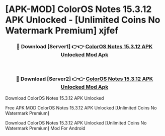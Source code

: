 # [APK-MOD] ColorOS Notes 15.3.12 APK Unlocked - [Unlimited Coins No Watermark Premium] xjfef



<div align="center">
<h3>🔴 Download [Server1] 👉👉 <a href="https://momento.my/?title=ColorOS_Notes_15.3.12_APK_Unlocked">ColorOS Notes 15.3.12 APK Unlocked Mod Apk</a></h3><br>

<h3>🔴 Download [Server2] 👉👉 <a href="https://momento.my/?title=ColorOS_Notes_15.3.12_APK_Unlocked">ColorOS Notes 15.3.12 APK Unlocked Mod Apk</a></h3>
</div>



Download ColorOS Notes 15.3.12 APK Unlocked 

Free APK MOD ColorOS Notes 15.3.12 APK Unlocked [Unlimited Coins No Watermark Premium]

Download ColorOS Notes 15.3.12 APK Unlocked [Unlimited Coins No Watermark Premium] Mod For Android
